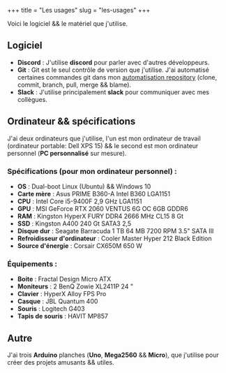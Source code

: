 +++
title = "Les usages"
slug = "les-usages"
+++

Voici le logiciel && le matériel que j'utilise.

## Logiciel

- **Discord** : J'utilise **discord** pour parler avec d'autres développeurs.
- **Git** : Git est le seul contrôle de version que j'utilise. J'ai automatisé certaines commandes git dans mon [automatisation repository](https://github.com/endormi/automation/blob/master/git-commands/commands.py) (clone, commit, branch, pull, merge && blame).
- **Slack** : J'utilise principalement **slack** pour communiquer avec mes collègues.

## Ordinateur && spécifications

J'ai deux ordinateurs que j'utilise, l'un est mon ordinateur de travail (ordinateur portable: Dell XPS 15) && le second est mon ordinateur personnel (**PC personnalisé** sur mesure).

### **Spécifications** (pour mon ordinateur personnel) :

- **OS** : Dual-boot Linux (Ubuntu) && Windows 10
- **Carte mère** : Asus PRIME B360-A Intel B360 LGA1151
- **CPU** : Intel Core i5-9400F 2,9 GHz LGA1151
- **GPU** : MSI GeForce RTX 2060 VENTUS 6G OC 6GB GDDR6
- **RAM** : Kingston HyperX FURY DDR4 2666 MHz CL15 8 Gt
- **SSD** : Kingston A400 240 Gt SATA3 2,5
- **Disque dur** : Seagate Barracuda 1 TB 64 MB 7200 RPM 3.5" SATA III
- **Refroidisseur d'ordinateur** : Cooler Master Hyper 212 Black Edition
- **Source d'énergie** : Corsair CX650M 650 W

### Équipements :

- **Boite** : Fractal Design Micro ATX
- **Moniteurs** : 2 BenQ Zowie XL2411P 24 "
- **Clavier** : HyperX Alloy FPS Pro
- **Casque** : JBL Quantum 400
- **Souris** : Logitech G403
- **Tapis de souris** : HAVIT MP857

## Autre

J'ai trois **Arduino** planches (**Uno**, **Mega2560** && **Micro**), que j'utilise pour créer des projets amusants && utiles.
